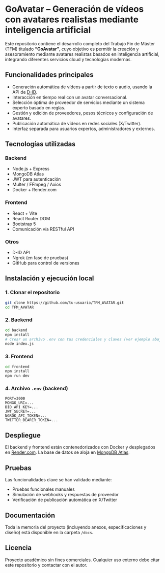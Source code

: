 # GoAvatar – Generación de vídeos con avatares realistas mediante inteligencia artificial

Este repositorio contiene el desarrollo completo del Trabajo Fin de Máster (TFM) titulado **“GoAvatar”**, cuyo objetivo es permitir la creación y asesoramiento mediante avatares realistas basados en inteligencia artificial, integrando diferentes servicios cloud y tecnologías modernas.

## Funcionalidades principales

- Generación automática de vídeos a partir de texto o audio, usando la API de [D-ID](https://www.d-id.com/).
- Interacción en tiempo real con un avatar conversacional.
- Selección óptima de proveedor de servicios mediante un sistema experto basado en reglas.
- Gestión y edición de proveedores, pesos técnicos y configuración de avatares.
- Publicación automática de vídeos en redes sociales (X/Twitter).
- Interfaz separada para usuarios expertos, administradores y externos.

## Tecnologías utilizadas

### Backend
- Node.js + Express
- MongoDB Atlas
- JWT para autenticación
- Multer / FFmpeg / Axios
- Docker + Render.com

### Frontend
- React + Vite
- React Router DOM
- Bootstrap 5
- Comunicación vía RESTful API

### Otros
- D-ID API
- Ngrok (en fase de pruebas)
- GitHub para control de versiones


## Instalación y ejecución local

### 1. Clonar el repositorio

```bash
git clone https://github.com/tu-usuario/TFM_AVATAR.git
cd TFM_AVATAR
```

### 2. Backend

```bash
cd backend
npm install
# Crear un archivo .env con tus credenciales y claves (ver ejemplo abajo)
node index.js
```

### 3. Frontend

```bash
cd frontend
npm install
npm run dev
```

### 4. Archivo `.env` (backend)

```env
PORT=3000
MONGO_URI=...
DID_API_KEY=...
JWT_SECRET=...
NGROK_API_TOKEN=...
TWITTER_BEARER_TOKEN=...
```

## Despliegue

El backend y frontend están contenedorizados con Docker y desplegados en [Render.com](https://render.com). La base de datos se aloja en [MongoDB Atlas](https://cloud.mongodb.com/).

## Pruebas

Las funcionalidades clave se han validado mediante:
- Pruebas funcionales manuales
- Simulación de webhooks y respuestas de proveedor
- Verificación de publicación automática en X/Twitter

## Documentación

Toda la memoria del proyecto (incluyendo anexos, especificaciones y diseño) está disponible en la carpeta `/docs`.

## Licencia

Proyecto académico sin fines comerciales. Cualquier uso externo debe citar este repositorio y contactar con el autor.
